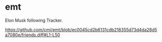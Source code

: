 # emt
Elon Musk following Tracker.

https://github.com/cmj/emt/blob/ec0045cd2b6131cdb218355d73d4da28d5a7080e/friends.diff#L1-L50
